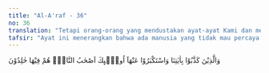 ```yaml
---
title: "Al-A'raf - 36"
no: 36
translation: "Tetapi orang-orang yang mendustakan ayat-ayat Kami dan menyombongkan diri terhadapnya, mereka itulah penghuni neraka; mereka kekal di dalamnya."
tafsir: "Ayat ini menerangkan bahwa ada manusia yang tidak mau percaya kepada ayat-ayat Allah. Bukan saja tidak percaya, tetapi ditantangnya setiap Rasul yang datang membawa ayat-ayat Allah dengan sombong dan angkuh. Mereka merasa tidak pantas dipimpin oleh seorang Rasul yang mereka anggap kurang kemuliaannya (status sosialnya), kurang kekayaannya dan kurang umurnya dari mereka. Seperti halnya pemuka-pemuka suku Quraisy yang menantang Nabi Muhammad dengan sombong dan takabur, tidak mau percaya kepadanya dan tidak mau mengikutinya. Sebab mereka menganggap merekalah yang lebih berhak jadi pemimpin, seperti Abu Jahal, Abu Sufyan dan lain-lain. Mereka itu menganggap dirinya lebih mulia dari Nabi Muhammad. Begitu pula pemimpin-pemimpin Yahudi tidak mau percaya atas kerasulan Nabi Muhammad, karena bukan dari golongan Bani Israil, tetapi dari golongan bangsa Arab. Raja-raja dan pemimpin-pemimpin Majusi juga begitu, tidak mau menerima kerasulan Nabi Muhammad pada permulaannya, karena mereka memandang hina terhadap orang Arab. Tetapi akhirnya banyak juga di antara mereka yang masuk agama Islam di samping banyak pula yang membangkang, ingkar dan menolak sama sekali kerasulan Nabi saw. Mereka itulah yang akan menjadi penghuni neraka untuk selama-lamanya."
---
```


وَالَّذِيْنَ كَذَّبُوْا بِاٰيٰتِنَا وَاسْتَكْبَرُوْا عَنْهَآ اُولٰۤىِٕكَ اَصْحٰبُ النَّارِۚ هُمْ فِيْهَا خٰلِدُوْنَ 
